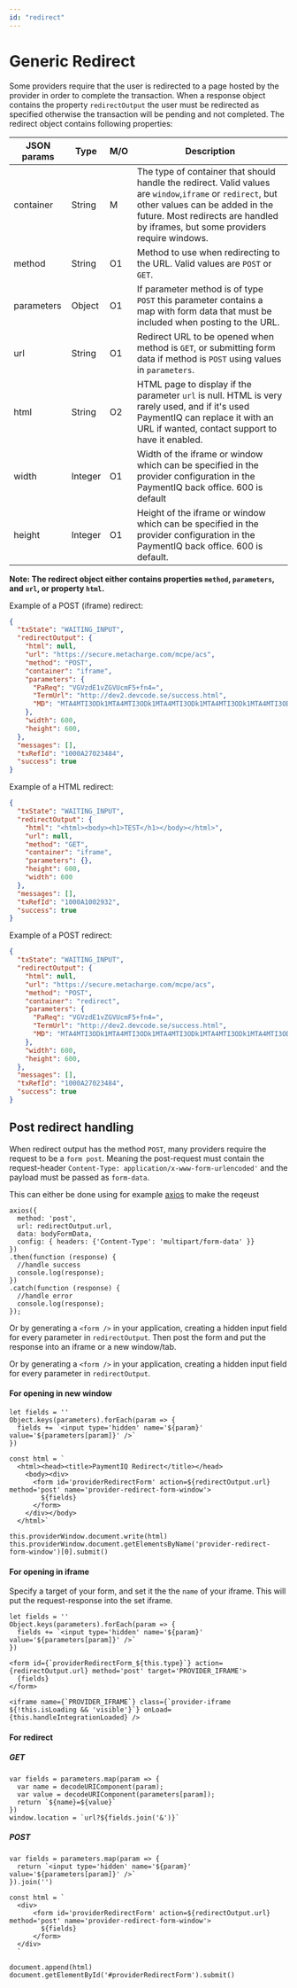 ```yaml
---
id: "redirect"
---
```


# Generic Redirect

Some providers require that the user is redirected to a page hosted by the provider in order to complete the transaction. When a response object contains the property ```redirectOutput``` the user must be redirected as specified otherwise the transaction will be pending and not completed. The redirect object contains following properties:
​

| JSON params | Type    | M/O | Description              |
|-------------|---------|-----|--------------------------|
| container   | String  | M   | The type of container that should handle the redirect. Valid values are `window`,`iframe` or `redirect`, but other values can be added in the future. Most redirects are handled by iframes, but some providers require windows. |
| method      | String  | O1  | Method to use when redirecting to the URL. Valid values are `POST` or `GET`.                                                             |
| parameters  | Object  | O1  | If parameter method is of type `POST` this parameter contains a map with form data that must be included when posting to the URL.        |
| url         | String  | O1  | Redirect URL to be opened when method is `GET`, or submitting form data if method is `POST` using values in `parameters`.                      |
| html        | String  | O2  | HTML page to display if the parameter `url` is null. HTML is very rarely used, and if it's used PaymentIQ can replace it with an URL if wanted, contact support to have it enabled. |
| width       | Integer | O1  | Width of the iframe or window which can be specified in the provider configuration in the PaymentIQ back office. 600 is default          |
| height      | Integer | O1  | Height of the iframe or window which can be specified in the provider configuration in the PaymentIQ back office. 600 is default.        |

**Note: The redirect object either contains properties ```method```, ```parameters```, and ```url```, or property ```html```.**

Example of a POST (iframe) redirect:

```json
{
  "txState": "WAITING_INPUT",
  "redirectOutput": {
    "html": null,
    "url": "https://secure.metacharge.com/mcpe/acs",
    "method": "POST",
    "container": "iframe",
    "parameters": {
      "PaReq": "VGVzdE1vZGVUcmF5+fn4=",
      "TermUrl": "http://dev2.devcode.se/success.html",
      "MD": "MTA4MTI3ODk1MTA4MTI3ODk1MTA4MTI3ODk1MTA4MTI3ODk1MTA4MTI3ODk1:1:2120"
    },
    "width": 600,
    "height": 600,
  },
  "messages": [],
  "txRefId": "1000A27023484",
  "success": true
}
```
Example of a HTML redirect:

```json
{
  "txState": "WAITING_INPUT",
  "redirectOutput": {
    "html": "<html><body><h1>TEST</h1></body></html>",
    "url": null,
    "method": "GET",
    "container": "iframe",
    "parameters": {},
    "height": 600,
    "width": 600
  },
  "messages": [],
  "txRefId": "1000A1002932",
  "success": true
}
```

Example of a POST redirect:

```json
{
  "txState": "WAITING_INPUT",
  "redirectOutput": {
    "html": null,
    "url": "https://secure.metacharge.com/mcpe/acs",
    "method": "POST",
    "container": "redirect",
    "parameters": {
      "PaReq": "VGVzdE1vZGVUcmF5+fn4=",
      "TermUrl": "http://dev2.devcode.se/success.html",
      "MD": "MTA4MTI3ODk1MTA4MTI3ODk1MTA4MTI3ODk1MTA4MTI3ODk1MTA4MTI3ODk1:1:2120"
    },
    "width": 600,
    "height": 600,
  },
  "messages": [],
  "txRefId": "1000A27023484",
  "success": true
}
```

## Post redirect handling
When redirect output has the method `POST`, many providers require the request to be a `form post`. Meaning the post-request must contain the request-header `Content-Type: application/x-www-form-urlencoded'` and the payload must be passed as `form-data`.

This can either be done using for example [axios](https://github.com/axios/axios) to make the reqeust

```
axios({
  method: 'post',
  url: redirectOutput.url,
  data: bodyFormData,
  config: { headers: {'Content-Type': 'multipart/form-data' }}
})
.then(function (response) {
  //handle success
  console.log(response);
})
.catch(function (response) {
  //handle error
  console.log(response);
});
```

Or by generating a `<form />` in your application, creating a hidden input field for every parameter in `redirectOutput`.
Then post the form and put the response into an iframe or a new window/tab.

Or by generating a `<form />` in your application, creating a hidden input field for every parameter in `redirectOutput`.

#### For opening in new window

```
let fields = ''
Object.keys(parameters).forEach(param => {
  fields += `<input type='hidden' name='${param}' value='${parameters[param]}' />`
})

const html = `
  <html><head><title>PaymentIQ Redirect</title></head>
    <body><div>
      <form id='providerRedirectForm' action=${redirectOutput.url} method='post' name='provider-redirect-form-window'>
        ${fields}
      </form>
    </div></body>
  </html>`

this.providerWindow.document.write(html)
this.providerWindow.document.getElementsByName('provider-redirect-form-window')[0].submit()
```

#### For opening in iframe
Specify a target of your form, and set it the the `name` of your iframe. This will put the request-response into the set iframe.

```
let fields = ''
Object.keys(parameters).forEach(param => {
  fields += `<input type='hidden' name='${param}' value='${parameters[param]}' />`
})

<form id={`providerRedirectForm_${this.type}`} action={redirectOutput.url} method='post' target='PROVIDER_IFRAME'>
  {fields}
</form>

<iframe name={`PROVIDER_IFRAME`} class={`provider-iframe ${!this.isLoading && 'visible'}`} onLoad={this.handleIntegrationLoaded} />
```

#### For redirect

##### GET

```
var fields = parameters.map(param => {
  var name = decodeURIComponent(param);
  var value = decodeURIComponent(parameters[param]);
  return `${name}=${value}`
})
window.location = `url?${fields.join('&')}`
```

##### POST

```
var fields = parameters.map(param => {
  return `<input type='hidden' name='${param}' value='${parameters[param]}' />`
}).join('')

const html = `
  <div>
      <form id='providerRedirectForm' action=${redirectOutput.url} method='post' name='provider-redirect-form-window'>
        ${fields}
      </form>
  </div>
  `

document.append(html)
document.getElementById('#providerRedirectForm').submit()
```